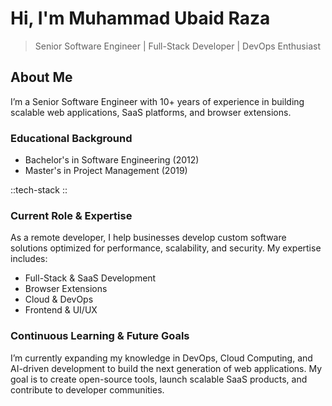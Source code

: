 # Hi, I'm Muhammad Ubaid Raza

> Senior Software Engineer | Full-Stack Developer | DevOps Enthusiast

## **About Me**

I’m a Senior Software Engineer with 10+ years of experience in building scalable web applications, SaaS platforms, and browser extensions.

### **Educational Background**

- Bachelor's in Software Engineering (2012)
- Master's in Project Management (2019)

::tech-stack
::

### **Current Role & Expertise**

As a remote developer, I help businesses develop custom software solutions optimized for performance, scalability, and security. My expertise includes:

- Full-Stack & SaaS Development
- Browser Extensions
- Cloud & DevOps
- Frontend & UI/UX

### **Continuous Learning & Future Goals**

I’m currently expanding my knowledge in DevOps, Cloud Computing, and AI-driven development to build the next generation of web applications. My goal is to create open-source tools, launch scalable SaaS products, and contribute to developer communities.
